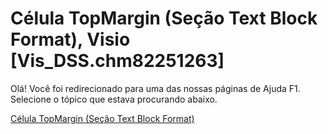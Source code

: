 
# Célula TopMargin (Seção Text Block Format), Visio [Vis_DSS.chm82251263]

Olá! Você foi redirecionado para uma das nossas páginas de Ajuda F1. Selecione o tópico que estava procurando abaixo.

[Célula TopMargin (Seção Text Block Format)](http://msdn.microsoft.com/library/c599b444-4d0e-a855-b04b-dd9dcaedf263%28Office.15%29.aspx)
